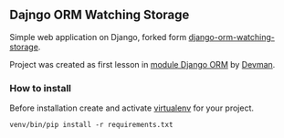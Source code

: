 ## Dajngo ORM Watching Storage
Simple web application on Django, forked form [django-orm-watching-storage](https://github.com/dvmn-tasks/django-orm-watching-storage).

Project was created as first lesson in [module Django ORM](https://dvmn.org/modules/django-orm/) by [Devman](https://dvmn.org).

### How to install
Before installation create and activate [virtualenv](https://virtualenv.pypa.io/en/latest/) for your project.

```
venv/bin/pip install -r requirements.txt
```

